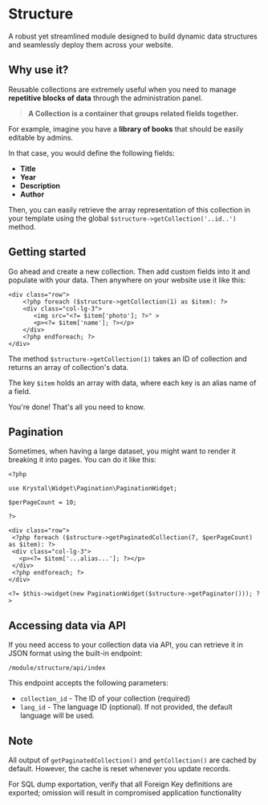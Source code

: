 Structure
===========

A robust yet streamlined module designed to build dynamic data structures and seamlessly deploy them across your website.

## Why use it?

> 
Reusable collections are extremely useful when you need to manage **repetitive blocks of data** through the administration panel.

> **A Collection is a container that groups related fields together.**

For example, imagine you have a **library of books** that should be easily editable by admins.  

In that case, you would define the following fields:

-   **Title**
-   **Year**
-   **Description**
-   **Author**

Then, you can easily retrieve the array representation of this collection in your template using the global `$structure->getCollection('..id..')` method.

## Getting started

Go ahead and create a new collection. Then add custom fields into it and populate with your data. Then anywhere on your website use it like this:

    <div class="row">
        <?php foreach ($structure->getCollection(1) as $item): ?>
        <div class="col-lg-3">
           <img src="<?= $item['photo']; ?>" >
           <p><?= $item['name']; ?></p>
        </div>
        <?php endforeach; ?>
    </div>

The method `$structure->getCollection(1)` takes an ID of collection and returns an array of collection's data.

The key `$item` holds an array with data, where each key is an alias name of a field.

You're done! That's all you need to know.

## Pagination

Sometimes, when having a large dataset, you might want to render it breaking it into pages. You can do it like this:

    <?php
    
    use Krystal\Widget\Pagination\PaginationWidget;
    
    $perPageCount = 10;
    
    ?>
    
    <div class="row">
     <?php foreach ($structure->getPaginatedCollection(7, $perPageCount) as $item): ?>
     <div class="col-lg-3">
       <p><?= $item['...alias...']; ?></p>
     </div>
     <?php endforeach; ?>
    </div>
    
    <?= $this->widget(new PaginationWidget($structure->getPaginator())); ?>

## Accessing data via API

If you need access to your collection data via API, you can retrieve it in JSON format using the built-in endpoint:

`/module/structure/api/index`

This endpoint accepts the following parameters:

- `collection_id` -   The ID of your collection (required)
- `lang_id` -   The language ID (optional). If not provided, the default language will be used.

## Note

All output of `getPaginatedCollection()` and `getCollection()` are cached by default. However, the cache is reset whenever you update records.

For SQL dump exportation, verify that all Foreign Key definitions are exported; omission will result in compromised application functionality
